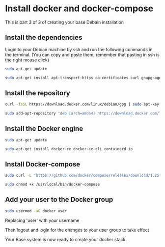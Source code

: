 # Install docker and docker-compose

This is part 3 of 3 of creating your base Debain installation

## Install the dependencies

Login to your Debian machine by ssh and run the following commands in the terminal.  (You can copy and paste them, remember that pasting in ssh is the right mouse click)

```bash
sudo apt-get update

sudo apt-get install apt-transport-https ca-certificates curl gnupg-agent software-properties-common
```

## Install the repository

```bash
curl -fsSL https://download.docker.com/linux/debian/gpg | sudo apt-key add -
    
sudo add-apt-repository "deb [arch=amd64] https://download.docker.com/linux/debian $(lsb_release -cs) stable"
```
   
## Install the Docker engine   

```bash
sudo apt-get update

sudo apt-get install docker-ce docker-ce-cli containerd.io
``` 

## Install Docker-compose

```bash
sudo curl -L "https://github.com/docker/compose/releases/download/1.25.5/docker-compose-$(uname -s)-$(uname -m)" -o /usr/local/bin/docker-compose

sudo chmod +x /usr/local/bin/docker-compose
```

## Add your user to the Docker group

```bash
sudo usermod -aG docker user
```

Replacing 'user' with your username
 
Then logout and login for the changes to your user group to take effect

Your Base system is now ready to create your docker stack.
